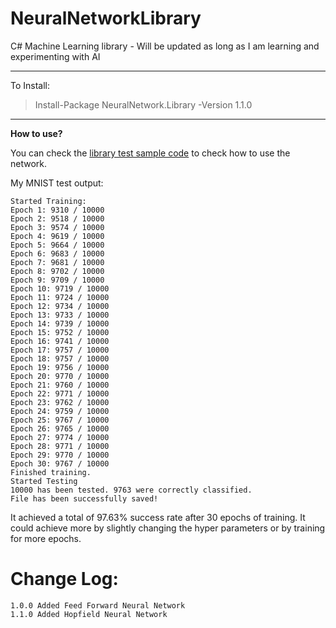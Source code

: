 # NeuralNetworkLibrary
C# Machine Learning library - Will be updated as long as I am learning and experimenting with AI 

---

To Install:

>Install-Package NeuralNetwork.Library -Version 1.1.0

---

**How to use?**

You can check the [library test sample code](https://github.com/tiger4589/NeuralNetworkLibrary/blob/master/LibraryTest/FeedForwardTest.cs) to check how to use the network. 

My MNIST test output:

	Started Training:
	Epoch 1: 9310 / 10000
	Epoch 2: 9518 / 10000
	Epoch 3: 9574 / 10000
	Epoch 4: 9619 / 10000
	Epoch 5: 9664 / 10000
	Epoch 6: 9683 / 10000
	Epoch 7: 9681 / 10000
	Epoch 8: 9702 / 10000
	Epoch 9: 9709 / 10000
	Epoch 10: 9719 / 10000
	Epoch 11: 9724 / 10000
	Epoch 12: 9734 / 10000
	Epoch 13: 9733 / 10000
	Epoch 14: 9739 / 10000
	Epoch 15: 9752 / 10000
	Epoch 16: 9741 / 10000
	Epoch 17: 9757 / 10000
	Epoch 18: 9757 / 10000
	Epoch 19: 9756 / 10000
	Epoch 20: 9770 / 10000
	Epoch 21: 9760 / 10000
	Epoch 22: 9771 / 10000
	Epoch 23: 9762 / 10000
	Epoch 24: 9759 / 10000
	Epoch 25: 9767 / 10000
	Epoch 26: 9765 / 10000
	Epoch 27: 9774 / 10000
	Epoch 28: 9771 / 10000
	Epoch 29: 9770 / 10000
	Epoch 30: 9767 / 10000
	Finished training.
	Started Testing
	10000 has been tested. 9763 were correctly classified.
	File has been successfully saved!

It achieved a total of 97.63% success rate after 30 epochs of training. It could achieve more by slightly changing the hyper parameters or by training for more epochs.

# Change Log:

    1.0.0 Added Feed Forward Neural Network
    1.1.0 Added Hopfield Neural Network
